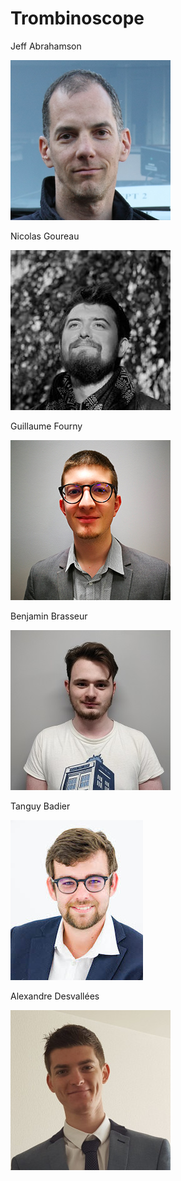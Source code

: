 # Trombinoscope

Jeff Abrahamson

![Jeff Abrahamson](images/jeff.png)

Nicolas Goureau

![Nicolas Goureau](images/nicolasgoureau.jpg)

Guillaume Fourny

![Guillaume Fourny](images/guillaumefourny.jpg)

Benjamin Brasseur

![Benjamin Brasseur](images/benjaminbrasseur.jpg)

Tanguy Badier

![Tanguy Badier](images/tanguybadier.jpg)

Alexandre Desvallées

![Alexandre Desvallées](images/AlexandreDesvallees.jpg)
